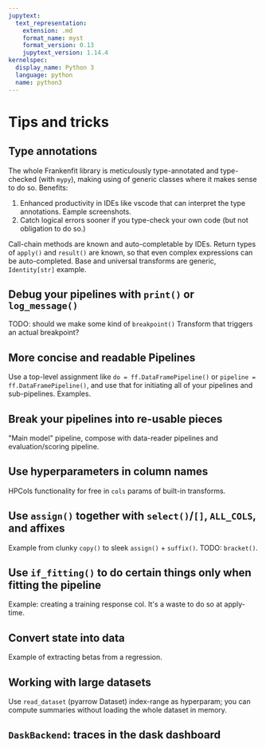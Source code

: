 ```yaml
---
jupytext:
  text_representation:
    extension: .md
    format_name: myst
    format_version: 0.13
    jupytext_version: 1.14.4
kernelspec:
  display_name: Python 3
  language: python
  name: python3
---
```


# Tips and tricks

## Type annotations

The whole Frankenfit library is meticulously type-annotated and type-checked (with
`mypy`), making using of generic classes where it makes sense to do so. Benefits:

1. Enhanced productivity in IDEs like vscode that can interpret the type annotations.
   Eample screenshots.
2. Catch logical errors sooner if you type-check your own code (but not obligation to
   do so.)

Call-chain methods are known and auto-completable by IDEs. Return types of `apply()`
and `result()` are known, so that even complex expressions can be auto-completed. Base
and universal transforms are generic, `Identity[str]` example.

## Debug your pipelines with `print()` or `log_message()`

TODO: should we make some kind of `breakpoint()` Transform that triggers an actual
breakpoint?

## More concise and readable Pipelines

Use a top-level assignment like `do = ff.DataFramePipeline()` or `pipeline =
ff.DataFramePipeline()`, and use that for initiating all of your pipelines and
sub-pipelines. Examples.

## Break your pipelines into re-usable pieces

"Main model" pipeline, compose with data-reader pipelines and evaluation/scoring
pipeline.

## Use hyperparameters in column names

HPCols functionality for free in `cols` params of built-in transforms. 

## Use `assign()` together with `select()`/`[]`, `ALL_COLS`, and affixes

Example from clunky `copy()` to sleek `assign()` + `suffix()`. TODO: `bracket()`.

## Use `if_fitting()` to do certain things only when fitting the pipeline

Example: creating a training response col. It's a waste to do so at apply-time.

## Convert state into data

Example of extracting betas from a regression.

## Working with large datasets

Use `read_dataset` (pyarrow Dataset) index-range as hyperparam; you can compute
summaries without loading the whole dataset in memory.

## `DaskBackend`: traces in the dask dashboard

